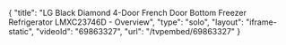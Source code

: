 {
    "title": "LG Black Diamond 4-Door French Door Bottom Freezer Refrigerator LMXC23746D - Overview",
    "type": "solo",
    "layout": "iframe-static",
    "videoId": "69863327",
    "url": "\/tvpembed\/69863327"
}